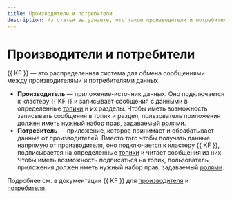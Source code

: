 ```yaml
---
title: Производители и потребители
description: Из статьи вы узнаете, что такое производители и потребители.
---
```


# Производители и потребители

{{ KF }} — это распределенная система для обмена сообщениями между производителями и потребителями данных.

* **Производитель** — приложение-источник данных. Оно подключается к кластеру {{ KF }} и записывает сообщения с данными в определенные [топики](topics.md) и их разделы. Чтобы иметь возможность записывать сообщения в топик и раздел, пользователь приложения должен иметь нужный набор прав, задаваемый [ролями](account-roles.md).
* **Потребитель** — приложение, которое принимает и обрабатывает данные от производителей. Вместо того чтобы получать данные напрямую от производителя, оно подключается к кластеру {{ KF }}, подписывается на определенные [топики](topics.md) и читает сообщения из них. Чтобы иметь возможность подписаться на топик, пользователь приложения должен иметь нужный набор прав, задаваемый [ролями](account-roles.md).

Подробнее см. в документации {{ KF }} для [производителя](https://kafka.apache.org/documentation/#theproducer) и [потребителя](https://kafka.apache.org/documentation/#theconsumer).